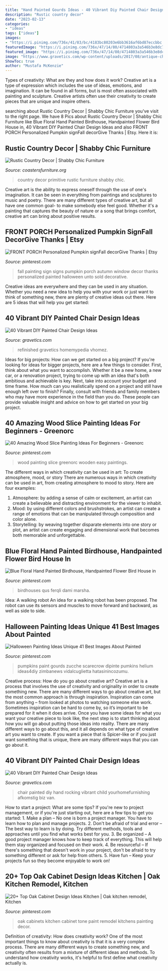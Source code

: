 ```yaml
---
title: "Hand Painted Gourds Ideas - 40 Vibrant Diy Painted Chair Design Ideas"
description: "Rustic country decor"
date: "2023-02-13"
categories:
- "ideas"
tags: ["ideas"]
images:
- "https://i.pinimg.com/736x/41/83/bc/4183bc80203e6bb3616af6bd87eccbbc.jpg"
featuredImage: "https://i.pinimg.com/736x/47/14/80/4714803a3a546b3e8dc783cf8d2d1589.jpg"
featured_image: "https://i.pinimg.com/736x/47/14/80/4714803a3a546b3e8dc783cf8d2d1589.jpg"
image: "https://www.gravetics.com/wp-content/uploads/2017/08/antique-chair.jpg"
ShowToc: true
author: "Mustafa McKenzie"
---
```



Types of creativity: What are they and how does it work?
Creative art is a type of expression which includes the use of ideas, emotions, and imagination. It can be found in all forms, but is most often associated with painting and sculpture. Creative artists often use their creativity to create pieces that are unique and inspire others.

	

		
searching about Rustic Country Decor | Shabby Chic Furniture you've visit to the right page. We have 8 Pics about Rustic Country Decor | Shabby Chic Furniture like Blue Floral Hand Painted Birdhouse, Handpainted Flower Bird House in, 40 Vibrant DIY Painted Chair Design Ideas and also FRONT PORCH Personalized Pumpkin signFall decorGive Thanks | Etsy. Here it is:
		
    
## Rustic Country Decor | Shabby Chic Furniture

<img loading=lazy src="http://coastersfurniture.org/wp-content/uploads/PRIMITIVE-COUNTRY-DECOR19.jpg" onerror="this.onerror=null;this.src='https://tse4.mm.bing.net/th?id=OIP.Ke14esuzSmkXDMUaSQdT4wHaJ3&amp;pid=15.1';" alt="Rustic Country Decor | Shabby Chic Furniture">

_Source: coastersfurniture.org_

>country decor primitive rustic furniture shabby chic. 

	

Creative art is the ability to express oneself through the use of one's imagination. It can be seen in everything from paintings and sculptures to music and poetry. There are many different types of creative art, but all have one common goal- to make somebody else feel good. Whether it's a painting that captures the beauty of nature or a song that brings comfort, creative art can bring about positive results.

    
## FRONT PORCH Personalized Pumpkin SignFall DecorGive Thanks | Etsy

<img loading=lazy src="https://i.pinimg.com/736x/9b/55/7b/9b557ba8b632d57c075f57ee25c34762.jpg" onerror="this.onerror=null;this.src='https://tse4.mm.bing.net/th?id=OIP.qZOj0KhnnTTO3wEYbEa4SgHaMZ&amp;pid=15.1';" alt="FRONT PORCH Personalized Pumpkin signFall decorGive Thanks | Etsy">

_Source: pinterest.com_

>fall painting sign signs pumpkin porch autumn window decor thanks personalized painted halloween unto sold decorative. 

	

Creative ideas are everywhere and they can be used in any situation. Whether you need a new idea to help you with your work or just want to think of something new, there are plenty of creative ideas out there. Here are 5 ideas that will help you get started: 

    
## 40 Vibrant DIY Painted Chair Design Ideas

<img loading=lazy src="https://www.gravetics.com/wp-content/uploads/2017/08/antique-chair.jpg" onerror="this.onerror=null;this.src='https://tse4.mm.bing.net/th?id=OIP.kbwF7QJYMqQxUS2c2jpkCwHaJ4&amp;pid=15.1';" alt="40 Vibrant DIY Painted Chair Design Ideas">

_Source: gravetics.com_

>refinished gravetics homemypedia vhomez. 

	

Ideas for big projects: How can we get started on a big project?
If you're looking for ideas for bigger projects, here are a few things to consider. First, think about what you want to accomplish. Whether it be a new home, a new car, or a renovation project, trying to come up with an idea that's both ambitious and achievable is key. Next, take into account your budget and time frame. How much can you realistically spend on a project and still have enough left over to finish? Finally, consult with friends and family members who may have more experience in the field than you do. These people can provide valuable insight and advice on how to get started on your big project.

    
## 40 Amazing Wood Slice Painting Ideas For Beginners - Greenorc

<img loading=lazy src="https://i.pinimg.com/736x/47/14/80/4714803a3a546b3e8dc783cf8d2d1589.jpg" onerror="this.onerror=null;this.src='https://tse1.mm.bing.net/th?id=OIP.vObFZE3vrX2jymAXYJ6WlQHaJQ&amp;pid=15.1';" alt="40 Amazing Wood Slice Painting Ideas For Beginners - Greenorc">

_Source: pinterest.com_

>wood painting slice greenorc wooden easy paintings. 

	

The different ways in which creativity can be used in art: To create atmosphere, mood, or story
There are numerous ways in which creativity can be used in art, from creating atmosphere to mood to story. Here are four examples:
1. Atmosphere: by adding a sense of calm or excitement, an artist can create a believable and distracting environment for the viewer to inhabit.
2. Mood: by using different colors and brushstrokes, an artist can create a range of emotions that can be manipulated through composition and color alone.
3. Storytelling: by weaving together disparate elements into one story or plot, an artist can create engaging and dimensional work that becomes both memorable and unforgettable.

    
## Blue Floral Hand Painted Birdhouse, Handpainted Flower Bird House In

<img loading=lazy src="https://i.pinimg.com/736x/41/83/bc/4183bc80203e6bb3616af6bd87eccbbc.jpg" onerror="this.onerror=null;this.src='https://tse4.mm.bing.net/th?id=OIP.hiXaZbYWzAYFP1J_EzVS9AHaJ3&amp;pid=15.1';" alt="Blue Floral Hand Painted Birdhouse, Handpainted Flower Bird House in">

_Source: pinterest.com_

>birdhouses qus ferqli dami marsha. 

	

Idea: A walking robot
An idea for a walking robot has been proposed. The robot can use its sensors and muscles to move forward and backward, as well as side to side.

    
## Halloween Painting Ideas Unique 41 Best Images About Painted

<img loading=lazy src="https://i.pinimg.com/736x/0a/c1/eb/0ac1eb0d85a5d338fa56d03f02deaad4.jpg" onerror="this.onerror=null;this.src='https://tse1.mm.bing.net/th?id=OIP.0gJeS3Cg8TbZlwbdHLgZ9wHaJ6&amp;pid=15.1';" alt="Halloween Painting Ideas Unique 41 Best Images About Painted">

_Source: pinterest.com_

>pumpkins paint gourds zucche scarecrow dipinte pumkins helium ideas4diy zimbanews vidalcuglietta hatasinincozumu. 

	

Creative process: How do you go about creative art?
Creative art is a process that involves the use of creativity and originality in order to create something new. There are many different ways to go about creative art, but the most common approach is through inspiration. Inspiration can come from anything – from looked at photos to watching someone else work. Sometimes inspiration can be hard to come by, so it’s important to be prepared for it when it does arrive. Once you have some ideas for what you want your creative piece to look like, the next step is to start thinking about how you will go about putting those ideas into reality. There are many different ways to go about this, and it all depends on what type of creative art you want to create. If you want a piece that is Spicer-like or if you just want something that is unique, there are many different ways that you can go about it.

    
## 40 Vibrant DIY Painted Chair Design Ideas

<img loading=lazy src="http://www.gravetics.com/wp-content/uploads/2017/08/Hand-painted-rocking-chair-for-a-child.jpg" onerror="this.onerror=null;this.src='https://tse3.mm.bing.net/th?id=OIP.sAYH6OMU50QFK-qeeFJtFgHaLN&amp;pid=15.1';" alt="40 Vibrant DIY Painted Chair Design Ideas">

_Source: gravetics.com_

>chair painted diy hand rocking vibrant child yourhomefurnishing afkomstig biz van. 

	

How to start a project: What are some tips?
If you're new to project management, or if you're just starting out, here are a few tips to get you started: 1. Make a plan – No one is born a project manager. You have to learn how to plan and manage projects. 2. Don't be afraid of trial and error – The best way to learn is by doing. Try different methods, tools and approaches until you find what works best for you. 3. Be organized – A good project manager knows how to keep track of everything. This will help them stay organized and focused on their work. 4. Be resourceful – If there's something that doesn't work in your project, don't be afraid to try something different or ask for help from others. 5. Have fun – Keep your projects fun so they become enjoyable to work on!

    
## 20+ Top Oak Cabinet Design Ideas Kitchen | Oak Kitchen Remodel, Kitchen

<img loading=lazy src="https://i.pinimg.com/736x/ad/ac/ed/adacedef3c479496e2a9b9217cecb757.jpg" onerror="this.onerror=null;this.src='https://tse3.mm.bing.net/th?id=OIP.I9NLfd-nQlO323eulo62dgHaLF&amp;pid=15.1';" alt="20+ Top Oak Cabinet Design Ideas Kitchen | Oak kitchen remodel, Kitchen">

_Source: pinterest.com_

>oak cabinets kitchen cabinet tone paint remodel kitchens painting decor. 

	

Definition of creativity: How does creativity work?
One of the most important things to know about creativity is that it is a very complex process. There are many different ways to create something new, and creativity often results from a mixture of different ideas and methods. To understand how creativity works, it's helpful to first define what creativity actually is.

